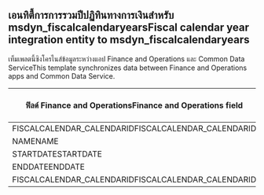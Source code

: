 ## <a name="fiscal-calendar-year-integration-entity-to-msdyn_fiscalcalendaryears"></a><span data-ttu-id="58c8e-101">เอนทิตี้การการรวมปีปฏิทินทางการเงินสำหรับ msdyn_fiscalcalendaryears</span><span class="sxs-lookup"><span data-stu-id="58c8e-101">Fiscal calendar year integration entity to msdyn_fiscalcalendaryears</span></span>

<span data-ttu-id="58c8e-102">เท็มเพลตนี้ซิงโครไนส์ข้อมูลระหว่างแอป Finance and Operations และ Common Data Service</span><span class="sxs-lookup"><span data-stu-id="58c8e-102">This template synchronizes data between Finance and Operations apps and Common Data Service.</span></span>

<span data-ttu-id="58c8e-103">ฟิลด์ Finance and Operations</span><span class="sxs-lookup"><span data-stu-id="58c8e-103">Finance and Operations field</span></span> | <span data-ttu-id="58c8e-104">ชนิดของการแม็ป</span><span class="sxs-lookup"><span data-stu-id="58c8e-104">Map type</span></span> | <span data-ttu-id="58c8e-105">ฟิลด์ Dynamics 365 อื่นๆ</span><span class="sxs-lookup"><span data-stu-id="58c8e-105">Other Dynamics 365 field</span></span> | <span data-ttu-id="58c8e-106">ค่าเริ่มต้น</span><span class="sxs-lookup"><span data-stu-id="58c8e-106">Default value</span></span>
---|---|---|---
<span data-ttu-id="58c8e-107">FISCALCALENDAR_CALENDARID</span><span class="sxs-lookup"><span data-stu-id="58c8e-107">FISCALCALENDAR_CALENDARID</span></span> | = | <span data-ttu-id="58c8e-108">msdyn_fiscalcalendarname</span><span class="sxs-lookup"><span data-stu-id="58c8e-108">msdyn_fiscalcalendarname</span></span> | 
<span data-ttu-id="58c8e-109">NAME</span><span class="sxs-lookup"><span data-stu-id="58c8e-109">NAME</span></span> | = | <span data-ttu-id="58c8e-110">msdyn_name</span><span class="sxs-lookup"><span data-stu-id="58c8e-110">msdyn_name</span></span> | 
<span data-ttu-id="58c8e-111">STARTDATE</span><span class="sxs-lookup"><span data-stu-id="58c8e-111">STARTDATE</span></span> | = | <span data-ttu-id="58c8e-112">msdyn_startdate</span><span class="sxs-lookup"><span data-stu-id="58c8e-112">msdyn_startdate</span></span> | 
<span data-ttu-id="58c8e-113">ENDDATE</span><span class="sxs-lookup"><span data-stu-id="58c8e-113">ENDDATE</span></span> | = | <span data-ttu-id="58c8e-114">msdyn_enddate</span><span class="sxs-lookup"><span data-stu-id="58c8e-114">msdyn_enddate</span></span> | 
<span data-ttu-id="58c8e-115">FISCALCALENDAR_CALENDARID</span><span class="sxs-lookup"><span data-stu-id="58c8e-115">FISCALCALENDAR_CALENDARID</span></span> | = | <span data-ttu-id="58c8e-116">msdyn_calendar.msdyn_calendar</span><span class="sxs-lookup"><span data-stu-id="58c8e-116">msdyn_calendar.msdyn_calendar</span></span> | 
